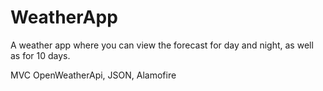# WeatherApp

A weather app where you can view the forecast for day and night, as well as for 10 days.

MVC
OpenWeatherApi,
JSON,
Alamofire
